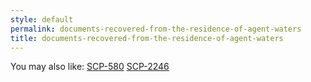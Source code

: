 ```yaml
---
style: default
permalink: documents-recovered-from-the-residence-of-agent-waters
title: documents-recovered-from-the-residence-of-agent-waters
---
```

You may also like:
[SCP-580](http://scp-wiki.net/scp-580)
[SCP-2246](http://scp-wiki.net/scp-2246)